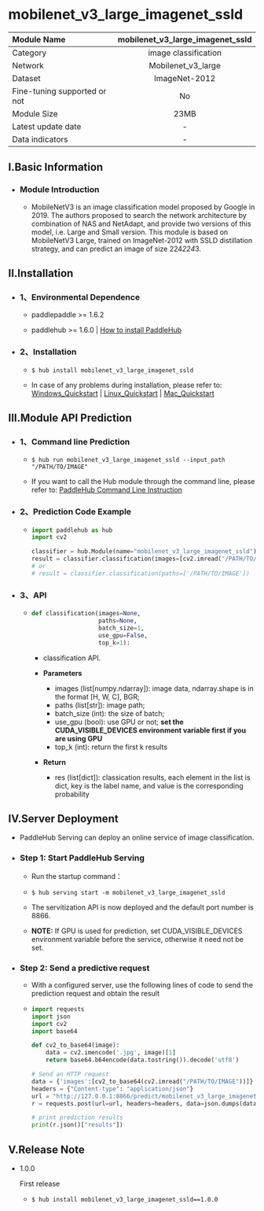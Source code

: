 # mobilenet_v3_large_imagenet_ssld

|Module Name|mobilenet_v3_large_imagenet_ssld|
| :--- | :---: |
|Category|image classification|
|Network|Mobilenet_v3_large|
|Dataset|ImageNet-2012|
|Fine-tuning supported or not|No|
|Module Size|23MB|
|Latest update date|-|
|Data indicators|-|


## I.Basic Information



- ### Module Introduction

  - MobileNetV3 is an image classification model proposed by Google in 2019. The authors proposed to search the network architecture by combination of NAS and NetAdapt, and provide two versions of this model, i.e. Large and Small version. This module is based on MobileNetV3 Large, trained on ImageNet-2012 with SSLD distillation strategy, and can predict an image of size 224*224*3.

## II.Installation

- ### 1、Environmental Dependence  

  - paddlepaddle >= 1.6.2  

  - paddlehub >= 1.6.0  | [How to install PaddleHub](../../../../docs/docs_en/get_start/installation.rst)


- ### 2、Installation

  - ```shell
    $ hub install mobilenet_v3_large_imagenet_ssld
    ```
  - In case of any problems during installation, please refer to: [Windows_Quickstart](../../../../docs/docs_en/get_start/windows_quickstart.md) | [Linux_Quickstart](../../../../docs/docs_en/get_start/linux_quickstart.md) | [Mac_Quickstart](../../../../docs/docs_en/get_start/mac_quickstart.md)

## III.Module API Prediction

- ### 1、Command line Prediction

  - ```shell
    $ hub run mobilenet_v3_large_imagenet_ssld --input_path "/PATH/TO/IMAGE"
    ```
  - If you want to call the Hub module through the command line, please refer to: [PaddleHub Command Line Instruction](../../../../docs/docs_ch/tutorial/cmd_usage.rst)

- ### 2、Prediction Code Example

  - ```python
    import paddlehub as hub
    import cv2

    classifier = hub.Module(name="mobilenet_v3_large_imagenet_ssld")
    result = classifier.classification(images=[cv2.imread('/PATH/TO/IMAGE')])
    # or
    # result = classifier.classification(paths=['/PATH/TO/IMAGE'])
    ```

- ### 3、API


  - ```python
    def classification(images=None,
                       paths=None,
                       batch_size=1,
                       use_gpu=False,
                       top_k=1):
    ```
    - classification API.
    - **Parameters**

      - images (list\[numpy.ndarray\]): image data, ndarray.shape is in the format [H, W, C], BGR;
      - paths (list[str]): image path;
      - batch_size (int): the size of batch;
      - use_gpu (bool): use GPU or not; **set the CUDA_VISIBLE_DEVICES environment variable first if you are using GPU**
      - top\_k (int): return the first k results

    - **Return**

      - res (list\[dict\]): classication results, each element in the list is dict, key is the label name, and value is the corresponding probability




## IV.Server Deployment

- PaddleHub Serving can deploy an online service of image classification.

- ### Step 1: Start PaddleHub Serving

  - Run the startup command：
  - ```shell
    $ hub serving start -m mobilenet_v3_large_imagenet_ssld
    ```

  - The servitization API is now deployed and the default port number is 8866.

  - **NOTE:**  If GPU is used for prediction, set CUDA_VISIBLE_DEVICES environment variable before the service, otherwise it need not be set.

- ### Step 2: Send a predictive request

  - With a configured server, use the following lines of code to send the prediction request and obtain the result

  - ```python
    import requests
    import json
    import cv2
    import base64

    def cv2_to_base64(image):
        data = cv2.imencode('.jpg', image)[1]
        return base64.b64encode(data.tostring()).decode('utf8')

    # Send an HTTP request
    data = {'images':[cv2_to_base64(cv2.imread("/PATH/TO/IMAGE"))]}
    headers = {"Content-type": "application/json"}
    url = "http://127.0.0.1:8866/predict/mobilenet_v3_large_imagenet_ssld"
    r = requests.post(url=url, headers=headers, data=json.dumps(data))

    # print prediction results
    print(r.json()["results"])
    ```


## V.Release Note

* 1.0.0

  First release

  - ```shell
    $ hub install mobilenet_v3_large_imagenet_ssld==1.0.0
    ```
